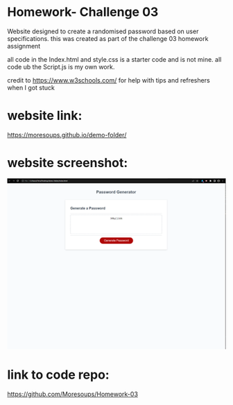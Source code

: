 # Homework- Challenge 03

Website designed to create a randomised password based on user specifications. this was created as part of the challenge 03 homework assignment

all code in the Index.html and style.css is a starter code and is not mine. all code ub the Script.js is my own work.

credit to https://www.w3schools.com/ for help with tips and refreshers when I got stuck

# website link:
https://moresoups.github.io/demo-folder/

# website screenshot:
![screenshot](https://github.com/Moresoups/Homework-03/blob/master/Screenshot%202022-10-13%20194813.png)

# link to code repo:
https://github.com/Moresoups/Homework-03
